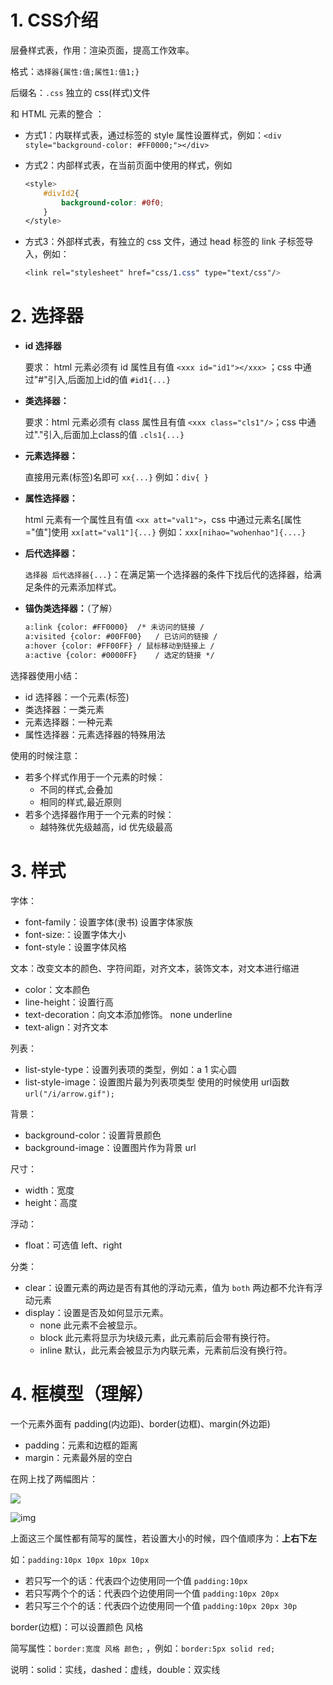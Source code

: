 
# 1. CSS介绍

层叠样式表，作用：渲染页面，提高工作效率。

格式：`选择器{属性:值;属性1:值1;}`

后缀名：`.css`  独立的 css(样式)文件

和 HTML 元素的整合 ：

- 方式1：内联样式表，通过标签的 style 属性设置样式，例如：`<div style="background-color: #FF0000;"></div>`

- 方式2：内部样式表，在当前页面中使用的样式，例如

  ``` css
  <style>
      #divId2{
          background-color: #0f0;
      }
  </style>
  ```

- 方式3：外部样式表，有独立的 css 文件，通过 head 标签的 link 子标签导入，例如：

  ```css
  <link rel="stylesheet" href="css/1.css" type="text/css"/>
  ```

  


# 2. 选择器

- **id 选择器**

  要求： html 元素必须有 id 属性且有值   `<xxx id="id1"></xxx>` ；css 中通过"#"引入,后面加上id的值  `#id1{...}`

- **类选择器：** 

  要求：html 元素必须有 class 属性且有值 `<xxx class="cls1"/>`；css 中通过"."引入,后面加上class的值  `.cls1{...}`

- **元素选择器：**

  直接用元素(标签)名即可   `xx{...}`  例如：`div{ }`

- **属性选择器：**

  html 元素有一个属性且有值 `<xx att="val1">`，css 中通过元素名[属性="值"]使用   `xx[att="val1"]{...}` 例如：`xxx[nihao="wohenhao"]{....}`

- **后代选择器：**

  `选择器 后代选择器{...}`：在满足第一个选择器的条件下找后代的选择器，给满足条件的元素添加样式。

- **锚伪类选择器：**（了解）

   ``` xml
   a:link {color: #FF0000}	/* 未访问的链接 /
   a:visited {color: #00FF00}	/ 已访问的链接 /
   a:hover {color: #FF00FF}	/ 鼠标移动到链接上 /
   a:active {color: #0000FF}	/ 选定的链接 */
   ```

选择器使用小结：

- id 选择器：一个元素(标签)
- 类选择器：一类元素 
- 元素选择器：一种元素
- 属性选择器：元素选择器的特殊用法

使用的时候注意：

- 若多个样式作用于一个元素的时候：
  - 不同的样式,会叠加
  - 相同的样式,最近原则
- 若多个选择器作用于一个元素的时候：
  - 越特殊优先级越高，id 优先级最高



# 3. 样式

字体：

- font-family：设置字体(隶书) 设置字体家族
- font-size:：设置字体大小
- font-style：设置字体风格

文本：改变文本的颜色、字符间距，对齐文本，装饰文本，对文本进行缩进

- color：文本颜色
- line-height：设置行高
- text-decoration：向文本添加修饰。 none underline
- text-align：对齐文本

列表：

- list-style-type：设置列表项的类型，例如：a 1  实心圆 
- list-style-image：设置图片最为列表项类型 使用的时候使用 url函数  `url("/i/arrow.gif");`

背景：

- background-color：设置背景颜色
- background-image：设置图片作为背景 url

尺寸：

- width：宽度
- height：高度

浮动：

- float：可选值 left、right

分类：

- clear：设置元素的两边是否有其他的浮动元素，值为 `both` 两边都不允许有浮动元素
- display：设置是否及如何显示元素。
  - none 此元素不会被显示。 
  - block 此元素将显示为块级元素，此元素前后会带有换行符。 
  - inline 默认，此元素会被显示为内联元素，元素前后没有换行符。



# 4. 框模型（理解）

一个元素外面有 padding(内边距)、border(边框)、margin(外边距)

- padding：元素和边框的距离
- margin：元素最外层的空白

在网上找了两幅图片：

![](https://img-1256179949.cos.ap-shanghai.myqcloud.com/20190219232641.png)

![img](https://img-blog.csdn.net/20180430120005726?watermark/2/text/aHR0cHM6Ly9ibG9nLmNzZG4ubmV0L3UwMTIxOTUyMTQ=/font/5a6L5L2T/fontsize/400/fill/I0JBQkFCMA==/dissolve/70)

上面这三个属性都有简写的属性，若设置大小的时候，四个值顺序为：**上右下左**

如：`padding:10px 10px 10px 10px`

- 若只写一个的话：代表四个边使用同一个值  `padding:10px`
- 若只写两个个的话：代表四个边使用同一个值 `padding:10px 20px`
- 若只写三个个的话：代表四个边使用同一个值 `padding:10px 20px 30p`

border(边框)：可以设置颜色 风格

简写属性：`border:宽度 风格 颜色;` ，例如：`border:5px solid red;`

说明：solid：实线，dashed：虚线，double：双实线






